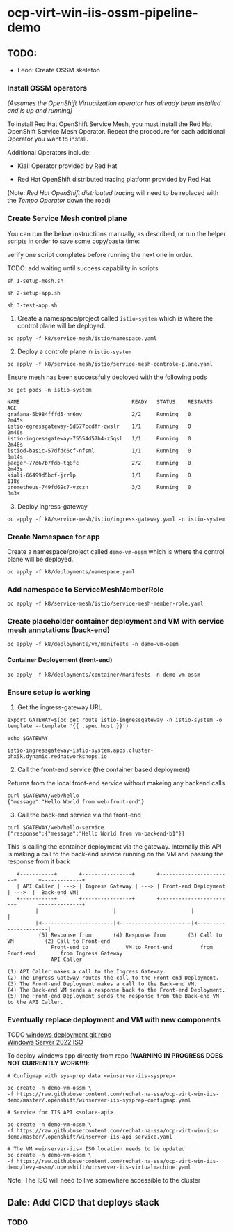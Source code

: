 # ocp-virt-win-iis-ossm-pipeline-demo


## TODO:

- Leon: Create OSSM skeleton

### Install OSSM operators

*(Assumes the OpenShift Virtualization operator has already been installed and is up and running)*  

To install Red Hat OpenShift Service Mesh, you must install the Red Hat OpenShift Service Mesh Operator. Repeat the procedure for each additional Operator you want to install.

Additional Operators include:

- Kiali Operator provided by Red Hat

- Red Hat OpenShift distributed tracing platform provided by Red Hat  
 
(Note: *Red Hat OpenShift distributed tracing* will need to be replaced with the *Tempo Operator* down the road)


### Create Service Mesh control plane

You can run the below instructions manually, as described, or run the helper scripts in order
to save some copy/pasta time:

verify one script completes before running the next one in order.

TODO: add waiting until success capability in scripts

```
sh 1-setup-mesh.sh

sh 2-setup-app.sh

sh 3-test-app.sh
```

1. Create a namespace/project called `istio-system` which is where the control plane will be deployed.  
 
 `oc apply -f k8/service-mesh/istio/namespace.yaml`  

2. Deploy a controle plane in `istio-system`  

`oc apply -f k8/service-mesh/istio/service-mesh-controle-plane.yaml`  

Ensure mesh has been successfully deployed with the following pods

`oc get pods -n istio-system`     
```                                                                                            
NAME                                    READY   STATUS    RESTARTS   AGE
grafana-5b984fffd5-hn6mv                2/2     Running   0          2m45s
istio-egressgateway-5d577ccdff-qwslr    1/1     Running   0          2m46s
istio-ingressgateway-75554d57b4-z5qsl   1/1     Running   0          2m46s
istiod-basic-57dfdc6cf-nfsml            1/1     Running   0          3m14s
jaeger-77d67b7fdb-tq8fc                 2/2     Running   0          2m43s
kiali-66499d5bcf-jrrlp                  1/1     Running   0          118s
prometheus-749fd69c7-vzczn              3/3     Running   0          3m3s
```
3. Deploy ingress-gateway  

`oc apply -f k8/service-mesh/istio/ingress-gateway.yaml -n istio-system`

### Create Namespace for app

Create a namespace/project called `demo-vm-ossm` which is where the control plane will be deployed.  
 
 `oc apply -f k8/deployments/namespace.yaml`  

### Add namespace to ServiceMeshMemberRole

`oc apply -f k8/service-mesh/istio/service-mesh-member-role.yaml`

### Create placeholder container deployment and VM with service mesh annotations (back-end)

`oc apply -f k8/deployments/vm/manifests -n demo-vm-ossm`

#### Container Deployement (front-end)
 
`oc apply -f k8/deployments/container/manifests -n demo-vm-ossm`

### Ensure setup is working
1. Get the ingress-gateway URL

```
export GATEWAY=$(oc get route istio-ingressgateway -n istio-system -o template --template '{{ .spec.host }}')

echo $GATEWAY                                                                                                

istio-ingressgateway-istio-system.apps.cluster-phx5k.dynamic.redhatworkshops.io
```
2. Call the front-end service (the container based deployment)
  
  Returns from the local front-end service without makeing any backend calls

```
curl $GATEWAY/web/hello
{"message":"Hello World from web-front-end"}
```

3. Call the back-end service via the front-end  

```
curl $GATEWAY/web/hello-service                               
{"response":{"message":"Hello World from vm-backend-b1"}}
```
This is calling the container deployment via the gateway. Internally this API is making a call to the back-end service running on the VM and passing the response from it back

```
   +-----------+       +----------------+       +-----------------------+       +-------------+  
   | API Caller | ---> | Ingress Gateway | ---> | Front-end Deployment  | --->  |  Back-end VM|  
   +-----------+       +----------------+       +-----------------------+       +-------------+  
         |                        |                        |                       |  
         |<-----------------------|<-----------------------|<----------------------|  
          (5) Response from       (4) Response from       (3) Call to VM          (2) Call to Front-end  
              Front-end to            VM to Front-end         from Front-end        from Ingress Gateway  
              API Caller  

(1) API Caller makes a call to the Ingress Gateway.
(2) The Ingress Gateway routes the call to the Front-end Deployment.
(3) The Front-end Deployment makes a call to the Back-end VM.
(4) The Back-end VM sends a response back to the Front-end Deployment.
(5) The Front-end Deployment sends the response from the Back-end VM to the API Caller.
```

### Eventually replace deployment and VM with new components
TODO
[windows deployment git repo](https://github.com/redhat-na-ssa/ocp-virt-win-iis-demo)   
[Windows Server 2022 ISO](https://www.microsoft.com/en-us/evalcenter/download-windows-server-2022)  

To deploy windows app directly from repo **(WARNING IN PROGRESS DOES NOT CURRENTLY WORK!!!)**:  

 ```
 # Configmap with sys-prep data <winserver-iis-sysprep>

 oc create -n demo-vm-ossm \
 -f https://raw.githubusercontent.com/redhat-na-ssa/ocp-virt-win-iis-demo/master/.openshift/winserver-iis-sysprep-configmap.yaml 

# Service for IIS API <solace-api>

oc create -n demo-vm-ossm \
-f https://raw.githubusercontent.com/redhat-na-ssa/ocp-virt-win-iis-demo/master/.openshift/winserver-iis-api-service.yaml

# The VM <winserver-iis> ISO location needs to be updated
oc create -n demo-vm-ossm \
-f https://raw.githubusercontent.com/redhat-na-ssa/ocp-virt-win-iis-demo/levy-ossm/.openshift/winserver-iis-virtualmachine.yaml
```

Note: The ISO will need to live somewhere accessible to the cluster

## Dale: Add CICD that deploys stack

### TODO
